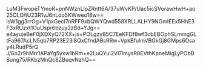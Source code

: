 LuM3FwopeTYmoR+pnNWznLlpZRntt6A/37uWvKP/Uac5icSVorawHwH+ao25OLO/tU23R1vJ6nLdo5KWweo18w==
lsW1gg3rrOg+V1pxGecI7nRFF9xbQWYQwd558XRLLALHY9NOmlEEx5HhE3F3xRUzxt1OuUspr6bzuy2zBd+YJg==
e4ayujeBeF0jXDXyQ72XX+jx+POLgzy85C7EeKFDf8wf3cbEBOphSLmmgGLtFa967AcLN5qb7RP23E23i8QxCfndABsRRw+VpkBfulmVBGkGj8GMps6Osay4LRudP5rQ
J/6o2r9hMrr1APaYg5yxw1bRm+e2LuQYul2Vl7lmysR8EVthKpneMIgLyPObB8ung75/RKbzMnQc8ZBuqvNzhQ==
